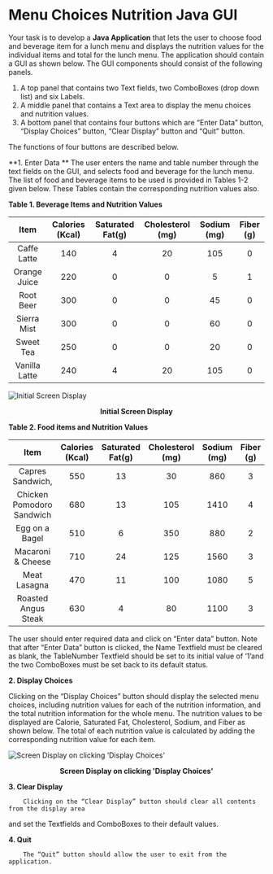 Menu Choices Nutrition Java GUI
================================

Your task is to develop a **Java Application** that lets the user to choose food and beverage 
item for a lunch menu and displays the nutrition values for the individual items and total for 
the lunch menu. The application should contain a GUI as shown below. The GUI components 
should consist of the following panels. 


  1.  A top panel that contains two Text fields, two ComboBoxes (drop down list) and six 
Labels. 
  2.  A middle panel that contains a Text area to display the menu choices and nutrition 
values.  
  3.  A bottom panel that contains four buttons which are “Enter Data” button, “Display 
Choices” button, “Clear Display” button and “Quit” button.  


The functions of four buttons are described below.


**1. Enter Data **
        The user enters the name and table number through the text fields on the GUI, and 
selects food and beverage for the lunch menu. The list of food and beverage items to 
be  used  is  provided  in  Tables  1-2  given  below.  These  Tables  contain  the 
corresponding nutrition values also. 

**Table 1. Beverage Items and Nutrition Values**


|  Item |  Calories (Kcal) | Saturated Fat(g) | Cholesterol (mg) | Sodium (mg) | Fiber (g) |
|:--------------:|:----------------:|:------------------:|:------------------:|:--------------:|:------------:|
|Caffe Latte|140| 4|20|105| 0| 
|Orange Juice|220|0|0|5|1 |
|Root Beer| 300|0 |0| 45| 0| 
|Sierra Mist| 300|0|0|60| 0| 
|Sweet Tea|250| 0|0|20| 0| 
|Vanilla Latte| 240|4 | 20| 105 |0| 

![Initial Screen Display](http://i11.tietuku.com/d472ee5a31f8231a.png)
<p align='center'><b>Initial Screen Display</b></p>

**Table 2. Food items and Nutrition Values**

|  Item |  Calories (Kcal) | Saturated Fat(g) | Cholesterol (mg) | Sodium (mg) | Fiber (g) |
|:--------------:|:----------------:|:------------------:|:------------------:|:--------------:|:------------:|
|Capres Sandwich,|550|  13| 30| 860|3| 
|Chicken Pomodoro Sandwich |680 | 13| 105|1410|4| 
|Egg on a Bagel|510|6|350|880|2| 
|Macaroni & Cheese|710|24|125|1560|3| 
|Meat Lasagna|470|11|100|1080|5| 
|Roasted Angus Steak |630 |4| 80| 1100| 3| 


The user should enter required data and click on “Enter data” button. Note that after “Enter 
Data”  button  is  clicked,  the  Name  Textfield  must  be  cleared  as  blank,  the  TableNumber 
Textfield should be set to its initial value of ‘1’and the two ComboBoxes must be set back to 
its default status. 
 
 
  **2. Display Choices**
  
  
  Clicking on the “Display Choices” button should display the selected menu choices, 
including nutrition values for each of the nutrition information, and the total nutrition 
information for the whole menu. The nutrition values to be displayed are Calorie, 
Saturated Fat, Cholesterol, Sodium, and Fiber as shown below. The total of each 
nutrition value is calculated by adding the corresponding nutrition value for each 
item.  

![Screen Display on clicking ‘Display Choices'](http://i11.tietuku.com/d3e1047c2b1a668a.png)
<p align='center'><b>Screen Display on clicking 'Display Choices'</b></p>

**3.  Clear Display**


        Clicking on the “Clear Display” button should clear all contents from the display area 
and set the Textfields and ComboBoxes to their default values.  
 
  **4. Quit**
  
  
        The “Quit” button should allow the user to exit from the application.  
 
